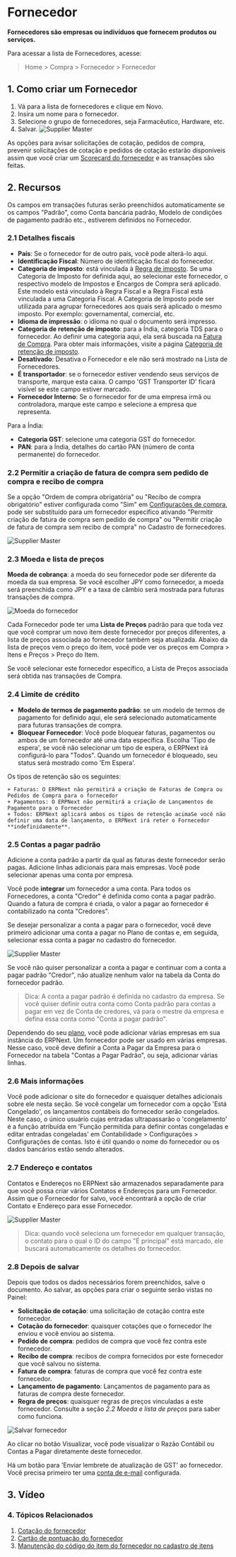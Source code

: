# Fornecedor



**Fornecedores são empresas ou indivíduos que fornecem produtos ou serviços.**


Para acessar a lista de Fornecedores, acesse:
> Home > Compra > Fornecedor > Fornecedor


## 1. Como criar um Fornecedor


1. Vá para a lista de fornecedores e clique em Novo.
2. Insira um nome para o fornecedor.
3. Selecione o grupo de fornecedores, seja Farmacêutico, Hardware, etc.
4. Salvar.
![Supplier Master](/files/supplier-master.png)


As opções para avisar solicitações de cotação, pedidos de compra, prevenir solicitações de cotação e pedidos de cotação estarão disponíveis assim que você criar um [Scorecard do fornecedor](/docs/pt/buying/supplier-scorecard) e as transações são feitas.


## 2. Recursos


Os campos em transações futuras serão preenchidos automaticamente se os campos "Padrão", como Conta bancária padrão, Modelo de condições de pagamento padrão etc., estiverem definidos no Fornecedor.


### 2.1 Detalhes fiscais


* **País**: Se o fornecedor for de outro país, você pode alterá-lo aqui.
* **Identificação Fiscal**: Número de identificação fiscal do fornecedor.
* **Categoria de imposto**: está vinculada à [Regra de imposto](/docs/pt/accounts/tax-rule). Se uma Categoria de Imposto for definida aqui, ao selecionar este fornecedor, o respectivo modelo de Impostos e Encargos de Compra será aplicado. Este modelo está vinculado à Regra Fiscal e a Regra Fiscal está vinculada a uma Categoria Fiscal. A Categoria de Imposto pode ser utilizada para agrupar fornecedores aos quais será aplicado o mesmo imposto. Por exemplo: governamental, comercial, etc.
* **Idioma de impressão**: o idioma no qual o documento será impresso.
* **Categoria de retenção de imposto**: para a Índia, categoria TDS para o fornecedor. Ao definir uma categoria aqui, ela será buscada na [Fatura de Compra](/docs/pt/accounts/purchase-invoice). Para obter mais informações, visite a página [Categoria de retenção de imposto](/docs/pt/accounts/tax-withholding-category).
* **Desativado**: Desativa o Fornecedor e ele não será mostrado na Lista de Fornecedores.
* **É transportador**: se o fornecedor estiver vendendo seus serviços de transporte, marque esta caixa. O campo 'GST Transporter ID' ficará visível se este campo estiver marcado.
* **Fornecedor Interno**: Se o fornecedor for de uma empresa irmã ou controladora, marque este campo e selecione a empresa que representa.


Para a Índia:


* **Categoria GST**: selecione uma categoria GST do fornecedor.
* **PAN**: para a Índia, detalhes do cartão PAN (número de conta permanente) do fornecedor.


### 2.2 Permitir a criação de fatura de compra sem pedido de compra e recibo de compra


Se a opção "Ordem de compra obrigatória" ou "Recibo de compra obrigatório" estiver configurada como "Sim" em [Configurações de compra](/docs/pt/buying/buying-settings), pode ser substituído para um fornecedor específico ativando "Permitir criação de fatura de compra sem pedido de compra" ou "Permitir criação de fatura de compra sem recibo de compra" no Cadastro de fornecedores.


![Supplier Master](/files/supplier-po-pr-required.png)


### 2.3 Moeda e lista de preços


**Moeda de cobrança**: a moeda do seu fornecedor pode ser diferente da moeda da sua empresa. Se você escolher JPY como fornecedor, a moeda será preenchida como JPY e a taxa de câmbio será mostrada para futuras transações de compra.


![Moeda do fornecedor](/files/supplier-currency.gif)


Cada Fornecedor pode ter uma **Lista de Preços** padrão para que toda vez que você comprar um novo item deste fornecedor por preços diferentes, a lista de preços associada ao fornecedor também seja atualizada. Abaixo da lista de preços vem o preço do item, você pode ver os preços em Compra > Itens e Preços > Preço do Item.


Se você selecionar este fornecedor específico, a Lista de Preços associada será obtida nas transações de Compra.


### 2.4 Limite de crédito


* **Modelo de termos de pagamento padrão**: se um modelo de termos de pagamento for definido aqui, ele será selecionado automaticamente para futuras transações de compra.
* **Bloquear Fornecedor**: Você pode bloquear faturas, pagamentos ou ambos de um fornecedor até uma data específica. Escolha 'Tipo de espera', se você não selecionar um tipo de espera, o ERPNext irá configurá-lo para "Todos". Quando um fornecedor é bloqueado, seu status será mostrado como 'Em Espera'.


Os tipos de retenção são os seguintes:


	+ Faturas: O ERPNext não permitirá a criação de Faturas de Compra ou Pedidos de Compra para o fornecedor
	+ Pagamentos: O ERPNext não permitirá a criação de Lançamentos de Pagamento para o Fornecedor
	+ Todos: ERPNext aplicará ambos os tipos de retenção acimaSe você não definir uma data de lançamento, o ERPNext irá reter o Fornecedor **indefinidamente**.


### 2.5 Contas a pagar padrão


Adicione a conta padrão a partir da qual as faturas deste fornecedor serão pagas. Adicione linhas adicionais para mais empresas. Você pode selecionar apenas uma conta por empresa.


Você pode **integrar** um fornecedor a uma conta. Para todos os Fornecedores, a conta "Credor" é definida como conta a pagar padrão. Quando a fatura de compra é criada, o valor a pagar ao fornecedor é contabilizado na conta "Credores".


Se desejar personalizar a conta a pagar para o fornecedor, você deve primeiro adicionar uma conta a pagar no Plano de contas e, em seguida, selecionar essa conta a pagar no cadastro do fornecedor.


![Supplier Master](/files/supplier-payable-account.png)


Se você não quiser personalizar a conta a pagar e continuar com a conta a pagar padrão "Credor", não atualize nenhum valor na tabela da Conta do fornecedor padrão.


> Dica: A conta a pagar padrão é definida no cadastro da empresa. Se você quiser definir outra conta como Conta padrão para contas a pagar em vez de Conta de credores, vá para o mestre da empresa e defina essa conta como "Conta a pagar padrão".


Dependendo do seu [plano](https://erpnext.com/pricing), você pode adicionar várias empresas em sua instância do ERPNext. Um fornecedor pode ser usado em várias empresas. Nesse caso, você deve definir a Conta a Pagar da Empresa para o Fornecedor na tabela "Contas a Pagar Padrão", ou seja, adicionar várias linhas.


### 2.6 Mais informações


Você pode adicionar o site do fornecedor e quaisquer detalhes adicionais sobre ele nesta seção. Se você congelar um fornecedor com a opção 'Está Congelado', os lançamentos contábeis do fornecedor serão congelados. Neste caso, o único usuário cujas entradas ultrapassarão o 'congelamento' é a função atribuída em 'Função permitida para definir contas congeladas e editar entradas congeladas' em Contabilidade > Configurações > Configurações de contas. Isto é útil quando o nome do fornecedor ou os dados bancários estão sendo alterados.


### 2.7 Endereço e contatos


Contatos e Endereços no ERPNext são armazenados separadamente para que você possa criar vários Contatos e Endereços para um Fornecedor. Assim que o Fornecedor for salvo, você encontrará a opção de criar Contato e Endereço para esse Fornecedor.


![Supplier Master](/files/supplier-new-address-contact.png)


> Dica: quando você seleciona um fornecedor em qualquer transação, o contato para o qual o ID do campo "É principal" está marcado, ele buscará automaticamente os detalhes do fornecedor.


### 2.8 Depois de salvar


Depois que todos os dados necessários forem preenchidos, salve o documento. Ao salvar, as opções para criar o seguinte serão vistas no Painel:


* **Solicitação de cotação**: uma solicitação de cotação contra este fornecedor.
* **Cotação do fornecedor**: quaisquer cotações que o fornecedor lhe enviou e você enviou ao sistema.
* **Pedido de compra**: pedidos de compra que você fez contra este fornecedor.
* **Recibo de compra**: recibos de compra fornecidos por este fornecedor que você salvou no sistema.
* **Fatura de compra**: faturas de compra que você fez contra este fornecedor.
* **Lançamento de pagamento**: Lançamentos de pagamento para as faturas de compra deste fornecedor.
* **Regra de preços**: quaisquer regras de preços vinculadas a este fornecedor. Consulte a seção *2.2 Moeda e lista de preços* para saber como funciona.


![Salvar fornecedor](/files/supplier-save.png)


Ao clicar no botão Visualizar, você pode visualizar o Razão Contábil ou Contas a Pagar diretamente deste fornecedor.


Há um botão para 'Enviar lembrete de atualização de GST' ao fornecedor. Você precisa primeiro ter uma [conta de e-mail](/docs/pt/setting-up/email/email-account) configurada.


## 3. Vídeo








### 4. Tópicos Relacionados


1. [Cotação do fornecedor](/docs/pt/buying/supplier-quotation)
2. [Cartão de pontuação do fornecedor](/docs/pt/buying/supplier-scorecard)
3. [Manutenção do código do item do fornecedor no cadastro de itens](/docs/pt/buying/articles/maintaining-suppliers-part-no-in-item)



